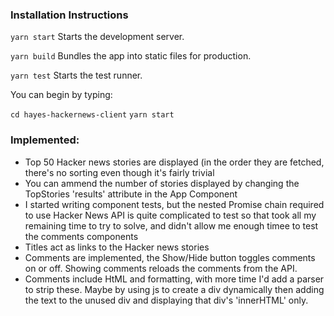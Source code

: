 ### Installation Instructions

  ```yarn start```
    Starts the development server.

  ```yarn build```
    Bundles the app into static files for production.

  ```yarn test```
    Starts the test runner.


You can begin by typing:

  ```cd hayes-hackernews-client```
  ```yarn start```


### Implemented:
* Top 50 Hacker news stories are displayed (in the order they are fetched, there's no sorting even though it's
fairly trivial
* You can ammend the number of stories displayed by changing the TopStories 'results' attribute in the App Component
* I started writing component tests, but the nested Promise chain required to use Hacker News API is quite complicated to test
so that took all my remaining time to try to solve, and didn't allow me enough timee to test the comments components
* Titles act as links to the Hacker news stories
* Comments are implemented, the Show/Hide button toggles comments on or off.  Showing comments reloads the comments
from the API.
* Comments include HtML and formatting, with more time I'd add a parser to strip these.  Maybe by using js to create a div
dynamically then adding the text to the unused div and displaying that div's 'innerHTML' only.